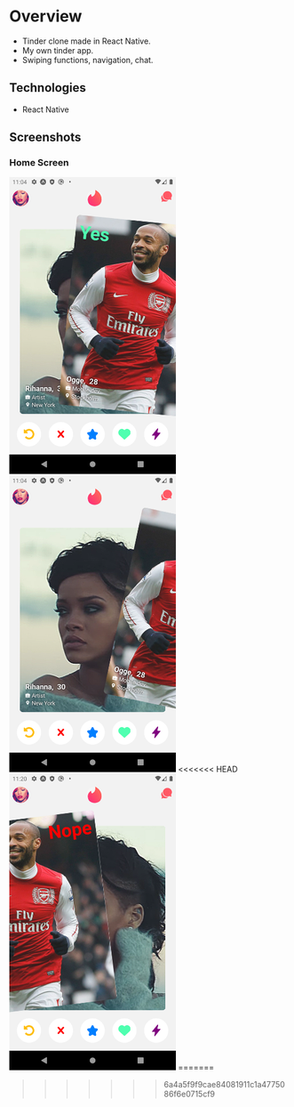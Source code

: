 # Overview
- Tinder clone made in React Native. 
- My own tinder app. 
- Swiping functions, navigation, chat.

## Technologies
- React Native 

## Screenshots

### Home Screen
<img src="/assets/tinder1.png" alt="Home Screen" style="width: 300px;">
<img src="/assets/tinder2.png" alt="Home Screen" style="width: 300px;">
<<<<<<< HEAD
<img src="/assets/tinder3.png" alt="Home Screen" style="width: 300px;">
=======

>>>>>>> 6a4a5f9f9cae84081911c1a4775086f6e0715cf9
